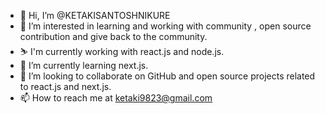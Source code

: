 - 👋 Hi, I’m @KETAKISANTOSHNIKURE
- 👀 I’m interested in learning and working with community , open source contribution and give back to the community.
- ⛷️ I'm currently working with react.js and node.js.
- 🌱 I’m currently learning next.js.
- 💞️ I’m looking to collaborate on GitHub and open source projects related to react.js and next.js.
- 📫 How to reach me at ketaki9823@gmail.com



<!---
KETAKISANTOSHNIKURE/KETAKISANTOSHNIKURE is a ✨ special ✨ repository because its `README.md` (this file) appears on your GitHub profile.
You can click the Preview link to take a look at your changes.
--->
